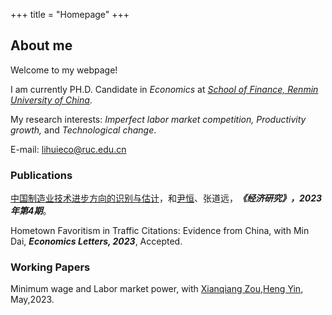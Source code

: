 +++
title = "Homepage"
+++

## About me

Welcome to my webpage!

I am currently PH.D. Candidate in <i>Economics</font></i></font> at <i>[School of Finance, Renmin University of China](http://sf.ruc.edu.cn/)</font></i></font>.

My research interests: <i>Imperfect labor market competition, Productivity growth,</font></i></font> and <i>Technological change</font></i></font>. 

E-mail: lihuieco@ruc.edu.cn

### Publications

[中国制造业技术进步方向的识别与估计](https://kns.cnki.net/kcms2/article/abstract?v=qExbs-RUAL24hQfEGnar8Q-XNyrH6ZgG4xOMH82vosvoNfEU5mgCxSIyWypZeRjzJ84mU_QgKrV4q11VUHL4sIrNLH7W_tq9B7iyIfEV79I47IT4UQYDNg==&uniplatform=NZKPT&language=gb)，和[尹恒](http://nads.ruc.edu.cn/jgsz/qzjs/js/c2ff8cbc92764c258df5a044a68b18bd.htm)、张道远，<i><strong>《经济研究》，2023年第4期</font></strong></i></font>。

Hometown Favoritism in Traffic Citations: Evidence from China, with Min Dai, <i><strong>Economics Letters, 2023</font></strong></i></font>, Accepted.

### Working Papers

Minimum wage and Labor market power, with [Xianqiang Zou](http://slhr.ruc.edu.cn/szdw/zzjs/ldjj/zxq/dde3adcbd9f5420baac832d3bb7801dc.htm),[Heng Yin](http://nads.ruc.edu.cn/jgsz/qzjs/js/c2ff8cbc92764c258df5a044a68b18bd.htm), May,2023.
